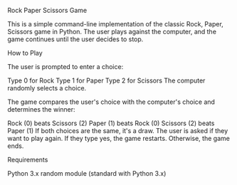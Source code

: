 Rock Paper Scissors Game

This is a simple command-line implementation of the classic Rock, Paper, Scissors game in Python. The user plays against the computer, and the game continues until the user decides to stop.

How to Play

The user is prompted to enter a choice:

Type 0 for Rock
Type 1 for Paper
Type 2 for Scissors
The computer randomly selects a choice.

The game compares the user's choice with the computer's choice and determines the winner:

Rock (0) beats Scissors (2)
Paper (1) beats Rock (0)
Scissors (2) beats Paper (1)
If both choices are the same, it's a draw.
The user is asked if they want to play again. If they type yes, the game restarts. Otherwise, the game ends.

Requirements

Python 3.x
random module (standard with Python 3.x)
